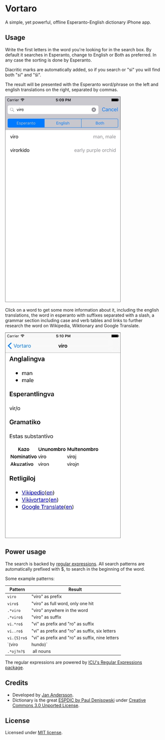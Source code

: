 Vortaro
=======

A simple, yet powerful, offline Esperanto-English dictionary iPhone app.

Usage
-----
Write the first letters in the word you're looking for in the search box. By default it searches in Esperanto, change to English or Both as preferred. In any case the sorting is done by Esperanto.

Diacritic marks are automatically added, so if you search or "si" you will find both "si" and "ŝi".

The result will be presented with the Esperanto word/phrase on the left and english translations on the right, separated by commas.

![Screenshot of Search](Screenshots/screenshot_search.jpg)

Click on a word to get some more information about it, including the english translations, the word in esperanto with suffixes separated with a slash, a grammar section including case and verb tables and links to further research the word on Wikipedia, Wiktionary and Google Translate.

![Screenshot of Search](Screenshots/screenshot_detail.jpg)

Power usage
-----------
The search is backed by [regular expressions](https://en.wikipedia.org/wiki/Regular_expression). All search patterns are automatically prefixed with $, to search in the beginning of the word.

Some example patterns:

| Pattern        | Result                                          |
| -------------- | ----------------------------------------------- |
| `viro`         | "viro" as prefix                                |
| `viro$`        | "viro" as full word, only one hit               |
| `.*viro`       | "viro" anywhere in the word                     |
| `.*viro$`      | "viro" as suffix                                |
| `vi.*ro$`      | "vi" as prefix and "ro" as suffix               |
| `vi..ro$`      | "vi" as prefix and "ro" as suffix, six letters  |
| `vi.{5}ro$`    | "vi" as prefix and "ro" as suffix, nine letters |
| `(viro|hundo)` | "viro" or "hundo" as prefix                     |
| `.*oj?n?$`     | all nouns                                       |

The regular expressions are powered by [ICU's Regular Expressions package](http://userguide.icu-project.org/strings/regexp).

Credits
-------
* Developed by [Jan Andersson](https://github.com/janne).
* Dictionary is the great [ESPDIC by Paul Denisowski](http://www.denisowski.org/Esperanto/espdic_readme.htm) under [Creative Commons 3.0 Unported License](http://creativecommons.org/licenses/by/3.0/).

License
-------
Licensed under [MIT license](https://github.com/janne/vortaro/blob/master/LICENSE).

